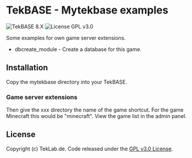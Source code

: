 # TekBASE - Mytekbase examples
![TekBASE 8.X](https://img.shields.io/badge/TekBASE-8.X-green.svg) ![License GPL v3.0](https://img.shields.io/badge/License-GPL_v3.0-blue.svg)

Some examples for own game server extensions. 

* dbcreate_module - Create a database for this game.

## Installation
Copy the mytekbase directory into your TekBASE. 

### Game server extensions
Then give the xxx directory the name of the game shortcut. For the game Minecraft this would be "minecraft". View the game list in the admin panel.
  
## License
Copyright (c) TekLab.de. Code released under the [GPL v3.0 License](http://https://gitgem.com/TekLab/tekbase-mytekbase-examples/src/branch/master/LICENSE).